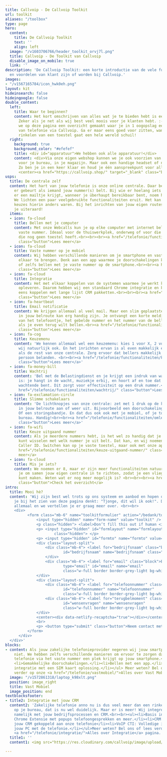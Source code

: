 ```yaml
---
title: Callvoip - De Callvoip Toolkit
url: toolkit
aliases: "/toolbox"
type: page
hero:
  content:
    title: De Callvoip Toolkit
    text: ''
    align: left
  image: "/v1603706766/header_toolkit_orvj7l.png"
  title: Callvoip - De Toolkit van Callvoip
  disable_image_on_mobile: true
  link: ''
description: 'De Callvoip Toolkit: een korte introductie van de vele functionaliteiten
  en voordelen van klant zijn of worden bij Callvoip.'
images:
- "/v1567165784/icon_hwk0eh.png"
layout: kit
hideinsearch: false
hideingoogle: false
double_content:
  left:
    title: Waar te beginnen?
    content: Het kort omschrijven van alles wat je te bieden hebt is een uitdaging.
      Zeker als je net als wij best veel moois voor je klanten hebt. :-) Daarom hebben
      we op deze pagina een overzicht gemaakt waar je in 1 oogopslag een beeld krijgt
      van telefonie via Callvoip. Ga er maar eens goed voor zitten, want achter het
      rinkelen van een toestel gaat een hele wereld schuil!
  right:
    background: true
    background_color: "#efefef"
    title: <div id="apparatuur">We hebben ook alle apparatuur!</div>
    content: <div>Via onze eigen webshop kunnen we je ook voorzien van een toestel
      voor je bureau, in je magazijn. Maar ook een handige headset of netwerkapparatuur.
      Zo ben je in een keer klaar en houd je één aanspreekpunt voor alles!<br><br>
      <center><a href="https://callvoip.shop/" target="_blank" class="button">Bezoek onze webshop</a></div></center>
usps:
  title: De centrale zelf
  content: Het hart van jouw telefonie is onze online centrale. Daar bepaal je wat
    er gebeurt als iemand jouw nummer(s) belt. Bij wie er hoelang iets rinkelt, wie
    er een mailtje krijgt, wanneer je überhaupt bereikbaar bent, noem het maar op.
    We lichten een paar veelgebruikte functionaliteiten eruit. Het kan zijn dat jouw
    keuzes hierin anders waren. Bij het inrichten van jouw eigen routes helpen we
    je uiteraard!
  items:
  - icon: fa-cloud
    title: Bellen met je computer
    content: Met onze Webcalls kun je op elke computer met internet bellen met jouw
      vaste nummer. Ideaal voor de thuiswerkplek, onderweg of voor die nieuwe collega
      die nog geen toestel heeft.<br><br><br><a href="/telefonie/functionaliteiten/webcalls/"
      class="button">Lees meer</a>
  - icon: fa-cloud
    title: Vaste nummer op je mobiel
    content: Wij hebben verschillende manieren om je smartphone en vaste nummer bij
      elkaar te brengen. Denk aan een app waarmee je doorschakelingen kunt regelen
      of zelfs bellen met je vaste nummer op de smartphone.<br><br><a href="/telefonie/vastmobiel/"
      class="button">Lees meer</a>
  - icon: fa-cloud
    title: Integratie
    content: Het met elkaar koppelen van de systemen waarmee je werkt kan veel tijdswinst
      opleveren. Daarom hebben wij een standaard Chrome integratie en kunnen ook nog
      eens koppelen met lange lijst CRM pakketten.<br><br><br><a href="/telefonie/integratie/"
      class="button">Lees meer</a>
  - icon: fa-heartbeat
    title: Email notificatie
    content: We krijgen allemaal al veel mail. Maar een slim geplaatste e-mailmelding
      in jouw belroute kan erg handig zijn. Je ontvangt een korte melding met tijdstip
      van het telefoontje, het gebelde nummer en het nummer van de beller. Handig
      als je even terug wilt bellen.<br><a href="/telefonie/functionaliteiten/e-mail/"
      class="button">Lees meer</a>
  - icon: fa-cog
    title: Keuzemenu
    content: 'We kennen allemaal wel een keuzemenu: kies 1 voor X, 2 voor Y etc. Hebben
      wij natuurlijk ook. En het inrichten ervan is al even makkelijk en flexibel
      als de rest van onze centrale. Zorg ervoor dat bellers makkelijk bij de juiste
      persoon belanden. <br><br><a href="/telefonie/functionaliteiten/keuzemenu-ivr/"
      class="button">Lees meer</a>'
  - icon: fa-money-bill
    title: Wachtrij
    content: 'Bel met de Belastingdienst en je krijgt een indruk van wat een wachtrij
      is: je hangt in de wacht, muziekje erbij, en hoort af en toe dat je de zoveelste
      wachtende bent. Dit zorgt voor effectiviteit op een druk nummer.<br><br><br><a
      href="/telefonie/functionaliteiten/wachtrij/" class="button">Lees meer</a>'
  - icon: fa-exclamation-circle
    title: Slimme schakelaars
    content: 'De lichtknopjes van onze centrale: zet met 1 druk op de knop een afslag
      in jouw belroute aan of weer uit. Bijvoorbeeld een doorschakeling naar je mobiel.
      Of een storingsbandje. En dat dus ook ook met je mobiel, of je toestel op je
      bureau. Handig!<br><br><a href="/telefonie/functionaliteiten/omleiding-flow-control/"
      class="button">Lees meer</a>'
  - icon: fa-wifi
    title: Keuze uitgaand nummer
    content: Als je meerdere nummers hebt, is het wel zo handig dat je gemakkelijk
      kunt wisselen met welk nummer je uit belt. Dat kan, en wij noemen het Multiple
      Caller ID. Switchen kan op je vaste toestel, maar ook met onze app. <br><br><br><a
      href="/telefonie/functionaliteiten/keuze-uitgaand-nummer/" class="button">Lees
      meer</a>
  - icon: fa-cloud
    title: Mis je iets?
    content: We noemen er 8, maar er zijn meer functionaliteiten natuurlijk. We bellen
      je om samen jouw eigen centrale in te richten, zodat je een vliegende start
      kunt maken. Weten wat er nog meer mogelijk is? <br><br><br><a href="/telefonie/functionaliteiten/"
      class="button">Check het overzicht</a>
intro:
  title: Mooi hè?
  content: 'Wij zijn best wel trots op ons systeem en aanbod en hopen dan ook dat
    je bij het zien van deze pagina denkt: "Tjonge, dit wil ik ook!". Dat kan natuurlijk
    allemaal en we vertellen je er graag meer over. <br><br>
    <div>
          <form class="mb-6" name="toolkitformulier" action="/bedank/toolkit/" accept-charset="UTF-8" method="POST" data-netlify-recaptcha="true" data-netlify="true">
              <input type="hidden" name="form-name" value="toolkit" />
              <p class="hidden"> <label>Don’t fill this out if human <input name="bot-field"> </label> </p>
              <p> <input type="hidden" id="formlayout" name="formlayout" value="d-948a1897e5e645e5b41ed33ccdd3d8bb"
                      class="hidden"> </p>
              <p> <input type="hidden" id="formto" name="formto" value="offerte" class="hidden"> </p>
              <div class="layout-split">
                  <div class="mb-4"> <label for="bedrijfsnaam" class="block">Bedrijfsnaam</label> <input type="text"
                          id="bedrijfsnaam" name="bedrijfsnaam" class="w-full border border-grey-light bg-white px-3 py-2 text-base">
                  </div>
                  <div class="mb-4"> <label for="email" class="block">Email <span class="text-red">*</span></label> <input
                          type="email" id="email" name="email"
                          class="w-full border border-grey-light bg-white px-3 py-2 text-base" required=""> </div>
              </div>
              <div class="layout-split">
                  <div class="mb-4"> <label for="telefoonnummer" class="block">Telefoonnummer</label> <input type="text"
                          id="telefoonnummer" name="telefoonnummer"
                          class="w-full border border-grey-light bg-white px-3 py-2 text-base"> </div>
                  <div class="mb-4"> <label for="terugbelmoment" class="block">Wensen of vragen</label> <input type="text"
                          id="wensenvragen" name="wensenvragen"
                          class="w-full border border-grey-light bg-white px-3 py-2 text-base"> </div>
              </div>
              <center><div data-netlify-recaptcha="true"></div></center>
              <br>
              <p> <button type="submit" class="button">Neem contact met mij op</button> </p>
          </form>
      </div>
  </div>'
blocks:
- content: Als jouw zakelijke telefonieprovider negeren wij jouw smartphone natuurlijk
    niet. We hebben zelfs verschillende manieren om ervoor te zorgen dat jouw zakelijke
    telefonie via het vaste nummer een plek krijgt op jouw smartphone.<br><br><ul>
    <li>Gemakkelijke doorschakelingen.</li><li>Bellen met een app.</li><li>Volledige
    integratie met een SIM kaart oplossing.</li></ul> Meer weten? Bel ons of lees
    verder op onze <a href="/telefonie/vastmobiel/">Alles over Vast Mobiel</a> pagina.
  image: "/v1572861318/laptop_k98xlt.png"
  position: image_right
  title: Vast Mobiel
  image_position: end
textblocksfooter:
- title2: Integratie met jouw CRM
  content2: 'Zakelijke telefonie anno nu is dus veel meer dan een rinkelend toestel
    op je bureau, dat is nu wel duidelijk. Maar er is meer! Wij integreren telefonie
    namelijk met jouw bedrijfsprocessen en CRM.<br><br><ul><li>Basis integratie: gratis
    Chrome Extensie met popups telefoongesprekken en meer.</li><li>CRM integratie:
    jouw CRM gekoppeld aan onze telefonie</li><li>VoIP CTI: Volledige integratie van
    jouw PC met de telefonie.</li></ul>Meer weten? Bel ons of lees verder op onze
    <a href="/telefonie/integratie/">Alles over Integratie</a> pagina.'
  title1: ''
  content1: <img src="https://res.cloudinary.com/callvoip/image/upload/v1592571848/clicktodial-vegrootglas_omhsqy.png">

---
```

